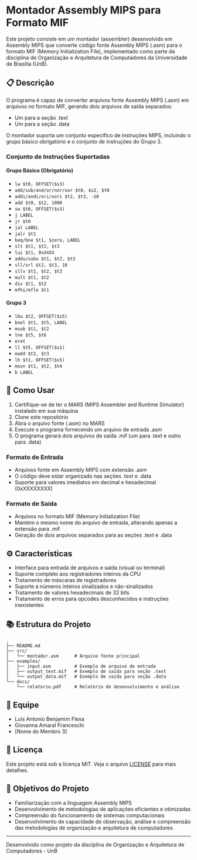 # Montador Assembly MIPS para Formato MIF

Este projeto consiste em um montador (assembler) desenvolvido em Assembly MIPS que converte código fonte Assembly MIPS (.asm) para o formato MIF (Memory Initialization File), implementado como parte da disciplina de Organização e Arquitetura de Computadores da Universidade de Brasília (UnB).

## 📋 Descrição

O programa é capaz de converter arquivos fonte Assembly MIPS (.asm) em arquivos no formato MIF, gerando dois arquivos de saída separados:
- Um para a seção .text
- Um para a seção .data

O montador suporta um conjunto específico de instruções MIPS, incluindo o grupo básico obrigatório e o conjunto de instruções do Grupo 3.

### Conjunto de Instruções Suportadas

#### Grupo Básico (Obrigatório)
- `lw $t0, OFFSET($s3)`
- `add/sub/and/or/nor/xor $t0, $s2, $t0`
- `addi/andi/ori/xori $t2, $t3, -10`
- `add $t0, $t2, 1000`
- `sw $t0, OFFSET($s3)`
- `j LABEL`
- `jr $t0`
- `jal LABEL`
- `jalr $t1`
- `beq/bne $t1, $zero, LABEL`
- `slt $t1, $t2, $t3`
- `lui $t1, 0xXXXX`
- `addu/subu $t1, $t2, $t3`
- `sll/srl $t2, $t3, 10`
- `sllv $t1, $t2, $t3`
- `mult $t1, $t2`
- `div $t1, $t2`
- `mfhi/mflo $t1`

#### Grupo 3
- `lbu $t2, OFFSET($s5)`
- `bnel $t1, $t5, LABEL`
- `msub $t1, $t2`
- `tne $t5, $t6`
- `eret`
- `ll $t5, OFFSET($s1)`
- `madd $t2, $t3`
- `lh $t1, OFFSET($s5)`
- `movn $t1, $t2, $t4`
- `b LABEL`

## 🚀 Como Usar

1. Certifique-se de ter o MARS (MIPS Assembler and Runtime Simulator) instalado em sua máquina
2. Clone este repositório
3. Abra o arquivo fonte (.asm) no MARS
4. Execute o programa fornecendo um arquivo de entrada .asm
5. O programa gerará dois arquivos de saída .mif (um para .text e outro para .data)

### Formato de Entrada
- Arquivos fonte em Assembly MIPS com extensão .asm
- O código deve estar organizado nas seções .text e .data
- Suporte para valores imediatos em decimal e hexadecimal (0xXXXXXXXX)

### Formato de Saída
- Arquivos no formato MIF (Memory Initialization File)
- Mantém o mesmo nome do arquivo de entrada, alterando apenas a extensão para .mif
- Geração de dois arquivos separados para as seções .text e .data

## ⚙️ Características

- Interface para entrada de arquivos e saída (visual ou terminal)
- Suporte completo aos registradores inteiros da CPU
- Tratamento de máscaras de registradores
- Suporte a números inteiros sinalizados e não-sinalizados
- Tratamento de valores hexadecimais de 32 bits
- Tratamento de erros para opcodes desconhecidos e instruções inexistentes

## 📚 Estrutura do Projeto

```
.
├── README.md
├── src/
│   └── montador.asm      # Arquivo fonte principal
├── examples/
│   ├── input.asm         # Exemplo de arquivo de entrada
│   ├── output_text.mif   # Exemplo de saída para seção .text
│   └── output_data.mif   # Exemplo de saída para seção .data
└── docs/
    └── relatorio.pdf     # Relatório de desenvolvimento e análise
```

## 👥 Equipe
- Luis Antonio Benjamim Flexa
- Giovanna Amaral Franceschi
- [Nome do Membro 3]

## 📝 Licença

Este projeto está sob a licença MIT. Veja o arquivo [LICENSE](LICENSE) para mais detalhes.

## 🎯 Objetivos do Projeto

- Familiarização com a linguagem Assembly MIPS
- Desenvolvimento de metodologias de aplicações eficientes e otimizadas
- Compreensão do funcionamento de sistemas computacionais
- Desenvolvimento de capacidade de observação, análise e compreensão das metodologias de organização e arquitetura de computadores

---
Desenvolvido como projeto da disciplina de Organização e Arquitetura de Computadores - UnB
